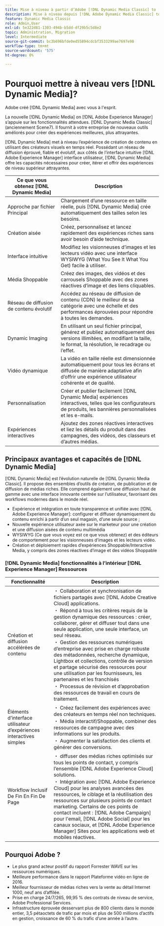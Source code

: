 ```yaml
---
title: Mise à niveau à partir d’Adobe [!DNL Dynamic Media Classic] to [!DNL Dynamic Media] on [!DNL Experience Manager] Ressources
description: Mise à niveau depuis [!DNL Adobe Dynamic Media Classic] to [!DNL Dynamic Media] on [!DNL Adobe Experience Manager]. En savoir plus sur les principaux avantages et les fonctionnalités de [!DNL Dynamic Media]. Passez en revue la comparaison des listes de fonctionnalités, les questions fréquentes sur la mise à niveau et la liste de contrôle de l’état de préparation.
feature: Dynamic Media Classic
role: Admin,User
exl-id: 5e322d81-1303-494b-b5dd-df29b5c5d8e2
topic: Administration, Migration
level: Intermediate
source-git-commit: bc3b696bfde0ed55894cdcbf3533299ae7697e98
workflow-type: tm+mt
source-wordcount: '575'
ht-degree: 0%

---
```


# Pourquoi mettre à niveau vers [!DNL Dynamic Media]?

Adobe créé [!DNL Dynamic Media] avec vous à l&#39;esprit.

La nouvelle [!DNL Dynamic Media] on [!DNL Adobe Experience Manager] s’appuie sur les fonctionnalités attendues. [!DNL Dynamic Media Classic] (anciennement Scene7). Il fournit à votre entreprise de nouveaux outils améliorés pour créer des expériences meilleures, plus attrayantes.

[!DNL Dynamic Media] met à niveau l’expérience de création de contenu en utilisant des créateurs visuels en temps réel. Possédant un réseau de diffusion éprouvé, fiable et évolutif, aux côtés de l’interface intuitive [!DNL Adobe Experience Manager] interface utilisateur, [!DNL Dynamic Media] offre les capacités nécessaires pour créer, itérer et offrir des expériences de niveau supérieur attrayantes.

| Ce que vous obtenez [!DNL Dynamic Media] | Description |
| --- | --- |
| Approche par fichier Principal | Chargement d’une ressource en taille réelle, puis [!DNL Dynamic Media] crée automatiquement des tailles selon les besoins. |
| Création aisée | Créez, personnalisez et lancez rapidement des expériences riches sans avoir besoin d’aide technique. |
| Interface intuitive | Modifiez les visionneuses d’images et les lecteurs vidéo avec une interface WYSIWYG (What You See It What You Get) facile à utiliser. |
| Média Shoppable | Créez des images, des vidéos et des carrousels Shoppable avec des zones réactives d’image et des liens cliquables. |
| Réseau de diffusion de contenu évolutif | Accédez au réseau de diffusion de contenu (CDN) le meilleur de sa catégorie avec une échelle et des performances éprouvées pour répondre à toutes les demandes. |
| Dynamic Imaging | En utilisant un seul fichier principal, générez et publiez automatiquement des versions illimitées, en modifiant la taille, le format, la résolution, le recadrage ou l’effet. |
| Vidéo dynamique | La vidéo en taille réelle est dimensionnée automatiquement pour tous les écrans et diffusée de manière adaptative afin d’offrir une expérience utilisateur cohérente et de qualité. |
| Personnalisation | Créer et publier facilement [!DNL Dynamic Media] expériences interactives, telles que les configurateurs de produits, les bannières personnalisées et les e-mails. |
| Expériences interactives | Ajoutez des zones réactives interactives et liez les détails du produit dans des campagnes, des vidéos, des classeurs et d’autres médias. |

## Principaux avantages et capacités de [!DNL Dynamic Media]

[!DNL Dynamic Media] est l’évolution naturelle de [!DNL Dynamic Media Classic]. Il propose des ensembles d’outils de création, de publication et de diffusion de médias riches. Elle comprend également une diffusion haut de gamme avec une interface innovante centrée sur l’utilisateur, favorisant des workflows modernes dans le monde réel.

* Expérience et intégration en toute transparence et unifiée avec [!DNL Adobe Experience Manager]: configurer et diffuser dynamiquement du contenu enrichi à partir d’un seul magasin, d’une seule source ;
* Nouvelle expérience utilisateur axée sur le marketeur pour une création et une diffusion aisées de contenu multimédia
* WYSIWYG (Ce que vous voyez est ce que vous obtenez) et des éditeurs de comportement pour les visionneuses d’images et les lecteurs vidéo.
* Création et déploiement rapides d’expériences Shoppable/Interactive Media, y compris des zones réactives d’image et des vidéos Shoppable

### [!DNL Dynamic Media] fonctionnalités à l’intérieur [!DNL Experience Manager] Ressources

| Fonctionnalité | Description |
| --- | --- |
| Création et diffusion accélérées de contenu | ・ Collaboration et synchronisation de fichiers partagés avec [!DNL Adobe Creative Cloud] applications.<br>・ Répond à tous les critères requis de la gestion dynamique des ressources : créer, collaborer, gérer et diffuser tout dans une seule application, une seule interface, un seul réseau.<br>・ Gestion des ressources numériques d’entreprise avec prise en charge robuste des métadonnées, recherche dynamique, Lightbox et collections, contrôle de version et partage sécurisé des ressources pour une utilisation par les fournisseurs, les partenaires et les franchisés<br>・ Processus de révision et d’approbation des ressources de travail en cours de traitement. |
| Éléments d’interface utilisateur d’expériences interactives simples | ・ Créez facilement des expériences avec des créateurs en temps réel non techniques.<br>・ Média interactif/Shoppable, combiner des ressources de campagne avec des informations sur les produits.<br>・ Augmenter la satisfaction des clients et générer des conversions. |
| Workflow Inclusif De Fin En Fin De Page | ・ diffuser des médias riches optimisés sur tous les points de contact, y compris l’ensemble [!DNL Adobe Experience Cloud] solutions.<br>・ Intégration avec [!DNL Adobe Experience Cloud] pour les analyses avancées des ressources, le ciblage et la réutilisation des ressources sur plusieurs points de contact marketing. Certains de ces points de contact incluent : [!DNL Adobe Campaign] pour l&#39;email, [!DNL Adobe Social] pour les canaux sociaux, et [!DNL Adobe Experience Manager] Sites pour les applications web et mobiles réactives. |

## Pourquoi Adobe ?

* Le plus grand acteur positif du rapport Forrester WAVE sur les ressources numériques.
* Meilleure performance dans le rapport Plateforme vidéo en ligne de 2016.
* Meilleur fournisseur de médias riches vers la vente au détail Internet 1000, neuf ans d’affilée.
* Prise en charge 24/7/265, 99,95 % des contrats de niveau de service, Adobe Professional Services.
* Infrastructure éprouvée desservant plus de 800 clients dans le monde entier, 3,5 pétaoctets de trafic par mois et plus de 500 millions d’actifs en gestion, croissance de 60 % du trafic d’une année à l’autre.
